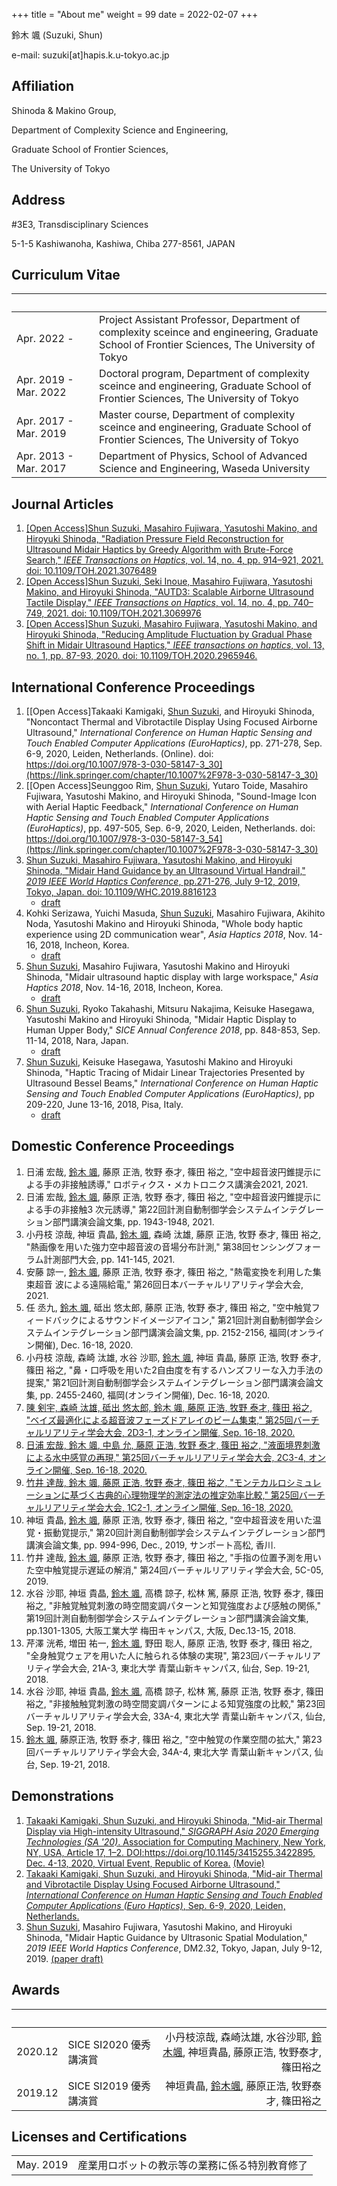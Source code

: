 +++
title = "About me"
weight = 99
date = 2022-02-07
+++

鈴木 颯 (Suzuki, Shun)

e-mail: suzuki[at]hapis.k.u-tokyo.ac.jp

## Affiliation

Shinoda & Makino Group,

Department of Complexity Science and Engineering,

Graduate School of Frontier Sciences,

The University of Tokyo

## Address

#3E3, Transdisciplinary Sciences

5-1-5 Kashiwanoha, Kashiwa, Chiba 277-8561, JAPAN

## Curriculum Vitae

| &nbsp;&nbsp;&nbsp;&nbsp;&nbsp;&nbsp;&nbsp;&nbsp;&nbsp;&nbsp;&nbsp;&nbsp;&nbsp;&nbsp;&nbsp;&nbsp;&nbsp;&nbsp;&nbsp;&nbsp;&nbsp;&nbsp;|                                                     |
| :-----------------------| :---------------------------------------------------|
| Apr. 2022 -             | Project Assistant Professor, Department of complexity sceince and engineering, Graduate School of Frontier Sciences, The University of Tokyo  |
| Apr. 2019 - Mar. 2022   | Doctoral program, Department of complexity sceince and engineering, Graduate School of Frontier Sciences, The University of Tokyo  |
| Apr. 2017 - Mar. 2019   | Master course, Department of complexity sceince and engineering, Graduate School of Frontier Sciences, The University of Tokyo  |
| Apr. 2013 - Mar. 2017   | Department of Physics, School of Advanced Science and Engineering, Waseda University                         |

## Journal Articles
1. [[Open Access]<u>Shun Suzuki</u>, Masahiro Fujiwara, Yasutoshi Makino, and Hiroyuki Shinoda, "Radiation Pressure Field Reconstruction for Ultrasound Midair Haptics by Greedy Algorithm with Brute-Force Search," *IEEE Transactions on Haptics*, vol. 14, no. 4, pp. 914–921, 2021. doi: 10.1109/TOH.2021.3076489](https://ieeexplore.ieee.org/document/9419757)
1. [[Open Access]<u>Shun Suzuki</u>, Seki Inoue, Masahiro Fujiwara, Yasutoshi Makino, and Hiroyuki Shinoda, "AUTD3: Scalable Airborne Ultrasound Tactile Display," *IEEE Transactions on Haptics*, vol. 14, no. 4, pp. 740–749, 2021. doi: 10.1109/TOH.2021.3069976](https://ieeexplore.ieee.org/document/9392322)
1. [[Open Access]<u>Shun Suzuki</u>, Masahiro Fujiwara, Yasutoshi Makino, and Hiroyuki Shinoda, "Reducing Amplitude Fluctuation by Gradual Phase Shift in Midair Ultrasound Haptics," *IEEE transactions on haptics*, vol. 13, no. 1, pp. 87-93, 2020. doi: 10.1109/TOH.2020.2965946.](https://ieeexplore.ieee.org/document/8960301)

## International Conference Proceedings
1. [[Open Access]Takaaki Kamigaki, <u>Shun Suzuki</u>, and Hiroyuki Shinoda, "Noncontact Thermal and Vibrotactile Display Using Focused Airborne Ultrasound," *International Conference on Human Haptic Sensing and Touch Enabled Computer Applications (EuroHaptics)*, pp. 271-278, Sep. 6-9, 2020, Leiden, Netherlands. (Online). doi: https://doi.org/10.1007/978-3-030-58147-3_30](https://link.springer.com/chapter/10.1007%2F978-3-030-58147-3_30)
1. [[Open Access]Seunggoo Rim, <u>Shun Suzuki</u>, Yutaro Toide, Masahiro Fujiwara, Yasutoshi Makino, and Hiroyuki Shinoda, "Sound-Image Icon with Aerial Haptic Feedback," *International Conference on Human Haptic Sensing and Touch Enabled Computer Applications (EuroHaptics)*, pp. 497-505, Sep. 6-9, 2020, Leiden, Netherlands. doi: https://doi.org/10.1007/978-3-030-58147-3_54](https://link.springer.com/chapter/10.1007%2F978-3-030-58147-3_30)
1. [<u>Shun Suzuki</u>, Masahiro Fujiwara, Yasutoshi Makino, and Hiroyuki Shinoda, "Midair Hand Guidance by an Ultrasound Virtual Handrail," *2019 IEEE World Haptics Conference*, pp.271-276, July 9-12, 2019, Tokyo, Japan. doi: 10.1109/WHC.2019.8816123](https://ieeexplore.ieee.org/document/8816123) 
    * [draft](https://drive.google.com/file/d/11P_0jPkIcL0T8Bqxh6nE1ZUiIoVutknc/view)
1. Kohki Serizawa, Yuichi Masuda, <u>Shun Suzuki</u>, Masahiro Fujiwara, Akihito Noda, Yasutoshi Makino and Hiroyuki Shinoda, "Whole body haptic experience using 2D communication wear", *Asia Haptics 2018*, Nov. 14-16, 2018, Incheon, Korea.
    * [draft](https://drive.google.com/file/d/1QIu8bd6Ilx7nG0k0zK60L2Hq-Dk_psha/view)
1. <u>Shun Suzuki</u>, Masahiro Fujiwara, Yasutoshi Makino and Hiroyuki Shinoda, "Midair ultrasound haptic display with large workspace," *Asia Haptics 2018*, Nov. 14-16, 2018, Incheon, Korea.
    * [draft](https://drive.google.com/file/d/1QseajJz2MsXdg96ezZDR1BuBOPJ7tEVC/view)
1. <u>Shun Suzuki</u>, Ryoko Takahashi, Mitsuru Nakajima, Keisuke Hasegawa, Yasutoshi Makino and Hiroyuki Shinoda, "Midair Haptic Display to Human Upper Body," *SICE Annual Conference 2018*, pp. 848-853, Sep. 11-14, 2018, Nara, Japan. 
    * [draft](https://hapislab.org/public/papers/18_SICE2018_suzuki_draft.pdf)
1. <u>Shun Suzuki</u>, Keisuke Hasegawa, Yasutoshi Makino and Hiroyuki Shinoda, "Haptic Tracing of Midair Linear Trajectories Presented by Ultrasound Bessel Beams," *International Conference on Human Haptic Sensing and Touch Enabled Computer Applications (EuroHaptics)*, pp 209-220, June 13-16, 2018, Pisa, Italy.
    * [draft](https://hapislab.org/public/papers/18_Eurohaptics2018_suzuki_draft.pdf)

## Domestic Conference Proceedings
1. 日浦 宏哉, <u>鈴木 颯</u>, 藤原 正浩, 牧野 泰才, 篠田 裕之, "空中超音波円錐提示による手の非接触誘導," ロボティクス・メカトロニクス講演会2021, 2021.
1. 日浦 宏哉, <u>鈴木 颯</u>, 藤原 正浩, 牧野 泰才, 篠田 裕之, "空中超音波円錐提示による手の非接触3 次元誘導," 第22回計測自動制御学会システムインテグレーション部門講演会論文集, pp. 1943-1948, 2021.
1. 小丹枝 涼哉, 神垣 貴晶, <u>鈴木 颯</u>, 森崎 汰雄, 藤原 正浩, 牧野 泰才, 篠田 裕之, "熱画像を用いた強力空中超音波の音場分布計測," 第38回センシングフォーラム計測部門大会, pp. 141-145, 2021.
1. 安藤 諒一, <u>鈴木 颯</u>, 藤原 正浩, 牧野 泰才, 篠田 裕之, "熱電変換を利用した集束超音
波による遠隔給電," 第26回日本バーチャルリアリティ学会大会, 2021.
1. 任 丞九, <u>鈴木 颯</u>, 砥出 悠太郎, 藤原 正浩, 牧野 泰才, 篠田 裕之, "空中触覚フィードバックによるサウンドイメージアイコン," 第21回計測自動制御学会システムインテグレーション部門講演会論文集, pp. 2152-2156, 福岡(オンライン開催), Dec. 16-18, 2020.
1. 小丹枝 涼哉, 森崎 汰雄, 水谷 沙耶, <u>鈴木 颯</u>, 神垣 貴晶, 藤原 正浩, 牧野 泰才, 篠田 裕之, "鼻・口呼吸を用いた2自由度を有するハンズフリーな入力手法の提案," 第21回計測自動制御学会システムインテグレーション部門講演会論文集, pp. 2455-2460, 福岡(オンライン開催), Dec. 16-18, 2020.
1. [陳 剣宇, 森崎 汰雄, 砥出 悠太郎, <u>鈴木 颯</u>, 藤原 正浩, 牧野 泰才, 篠田 裕之, "ベイズ最適化による超音波フェーズドアレイのビーム集束," 第25回バーチャルリアリティ学会大会, 2D3-1, オンライン開催, Sep. 16-18, 2020.](http://conference.vrsj.org/ac2020/program/doc/2D3-1_PR0031.pdf)
1. [日浦 宏哉, <u>鈴木 颯</u>, 中島 允, 藤原 正浩, 牧野 泰才, 篠田 裕之, "液面境界刺激による水中感覚の再現," 第25回バーチャルリアリティ学会大会, 2C3-4, オンライン開催, Sep. 16-18, 2020.](http://conference.vrsj.org/ac2020/program/doc/2C3-4_PR0032.pdf)
1. [竹井 達哉, <u>鈴木 颯</u>, 藤原 正浩, 牧野 泰才, 篠田 裕之, "モンテカルロシミュレーションに基づく古典的心理物理学的測定法の推定効率比較," 第25回バーチャルリアリティ学会大会, 1C2-1, オンライン開催, Sep. 16-18, 2020.](http://conference.vrsj.org/ac2020/program/doc/1C2-1_PR0068.pdf)
1. 神垣 貴晶, <u>鈴木 颯</u>, 藤原 正浩, 牧野 泰才, 篠田 裕之, "空中超音波を用いた温覚・振動覚提示," 第20回計測自動制御学会システムインテグレーション部門講演会論文集, pp. 994-996, Dec., 2019, サンポート高松, 香川.
1. 竹井 達哉, <u>鈴木 颯</u>, 藤原 正浩, 牧野 泰才, 篠田 裕之, "手指の位置予測を用いた空中触覚提示遅延の解消," 第24回バーチャルリアリティ学会大会, 5C-05, 2019.
1. 水谷 沙耶, 神垣 貴晶, <u>鈴木 颯</u>, 高橋 諒子, 松林 篤, 藤原 正浩, 牧野 泰才, 篠田 裕之, "非触覚触覚刺激の時空間変調パターンと知覚強度および感触の関係," 第19回計測自動制御学会システムインテグレーション部門講演会論文集, pp.1301-1305, 大阪工業大学 梅田キャンパス, 大阪, Dec.13-15, 2018.
1. 芹澤 洸希, 増田 祐一, <u>鈴木 颯</u>, 野田 聡人, 藤原 正浩, 牧野 泰才, 篠田 裕之, "全身触覚ウェアを用いた人に触られる体験の実現", 第23回バーチャルリアリティ学会大会, 21A-3, 東北大学 青葉山新キャンパス, 仙台, Sep. 19-21, 2018.
1. 水谷 沙耶, 神垣 貴晶, <u>鈴木 颯</u>, 高橋 諒子, 松林 篤, 藤原 正浩, 牧野 泰才, 篠田 裕之, "非接触触覚刺激の時空間変調パターンによる知覚強度の比較," 第23回バーチャルリアリティ学会大会, 33A-4, 東北大学 青葉山新キャンパス, 仙台, Sep. 19-21, 2018.
1. <u>鈴木 颯</u>, 藤原正浩, 牧野 泰才, 篠田 裕之, "空中触覚の作業空間の拡大," 第23回バーチャルリアリティ学会大会, 34A-4, 東北大学 青葉山新キャンパス, 仙台, Sep. 19-21, 2018.

## Demonstrations
1. [Takaaki Kamigaki, <u>Shun Suzuki</u>, and Hiroyuki Shinoda, "Mid-air Thermal Display via High-intensity Ultrasound," *SIGGRAPH Asia 2020 Emerging Technologies (SA '20)*. Association for Computing Machinery, New York, NY, USA, Article 17, 1–2. DOI:https://doi.org/10.1145/3415255.3422895, Dec. 4-13, 2020, Virtual Event, Republic of Korea.](https://dl.acm.org/doi/10.1145/3415255.3422895) [(Movie)](https://www.youtube.com/watch?v=4Sy3T9i4GQo)
1. [Takaaki Kamigaki, <u>Shun Suzuki</u>, and Hiroyuki Shinoda, "Mid-air Thermal and Vibrotactile Display Using Focused Airborne Ultrasound," *International Conference on Human Haptic Sensing and Touch Enabled Computer Applications (Euro Haptics)*, Sep. 6-9, 2020, Leiden, Netherlands.](https://www.youtube.com/watch?v=Y9OArFUqGw8)
1. <u>Shun Suzuki</u>, Masahiro Fujiwara, Yasutoshi Makino, and Hiroyuki Shinoda, "Midair Haptic Guidance by Ultrasonic Spatial Modulation," *2019 IEEE World Haptics Conference*, DM2.32, Tokyo, Japan, July 9-12, 2019. [(paper draft)](https://drive.google.com/file/d/11P_0jPkIcL0T8Bqxh6nE1ZUiIoVutknc/view)

## Awards

|&nbsp;&nbsp;&nbsp;&nbsp;&nbsp;&nbsp;&nbsp;&nbsp;| &nbsp;&nbsp;&nbsp;&nbsp;&nbsp;&nbsp;&nbsp;&nbsp;&nbsp;&nbsp;&nbsp;&nbsp;&nbsp;&nbsp;&nbsp;&nbsp;&nbsp;&nbsp;&nbsp;&nbsp;&nbsp;&nbsp;&nbsp; |                  |
| :--------| :--------------------| --------------: |
| 2020.12  | SICE SI2020 優秀講演賞 | 小丹枝涼哉, 森崎汰雄, 水谷沙耶, <u>鈴木颯</u>, 神垣貴晶, 藤原正浩, 牧野泰才, 篠田裕之|
| 2019.12  | SICE SI2019 優秀講演賞 | 神垣貴晶, <u>鈴木颯</u>, 藤原正浩, 牧野泰才, 篠田裕之|

## Licenses and Certifications
 
|            |                                         |
| :----------| :---------------------------------------|
| May. 2019  | 産業用ロボットの教示等の業務に係る特別教育修了  |
